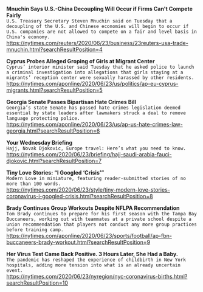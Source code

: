 **Mnuchin Says U.S.-China Decoupling Will Occur if Firms Can't Compete Fairly**\
`U.S. Treasury Secretary Steven Mnuchin said on Tuesday that a decoupling of the U.S. and Chinese economies will begin to occur if U.S. companies are not allowed to compete on a fair and level basis in China's economy.`\
https://nytimes.com/reuters/2020/06/23/business/23reuters-usa-trade-mnuchin.html?searchResultPosition=4

**Cyprus Probes Alleged Groping of Girls at Migrant Center**\
`Cyprus’ interior minister said Tuesday that he asked police to launch a criminal investigation into allegations that girls staying at a migrants’ reception center were sexually harassed by other residents. `\
https://nytimes.com/aponline/2020/06/23/us/politics/ap-eu-cyprus-migrants.html?searchResultPosition=5

**Georgia Senate Passes Bipartisan Hate Crimes Bill**\
`Georgia’s state Senate has passed hate crimes legislation deemed essential by state leaders after lawmakers struck a deal to remove language protecting police.`\
https://nytimes.com/aponline/2020/06/23/us/ap-us-hate-crimes-law-georgia.html?searchResultPosition=6

**Your Wednesday Briefing**\
`Hajj, Novak Djokovic, Europe travel: Here’s what you need to know.`\
https://nytimes.com/2020/06/23/briefing/hajj-saudi-arabia-fauci-djokovic.html?searchResultPosition=7

**Tiny Love Stories: “I Googled ‘Crisis’”**\
`Modern Love in miniature, featuring reader-submitted stories of no more than 100 words.`\
https://nytimes.com/2020/06/23/style/tiny-modern-love-stories-coronavirus-i-googled-crisis.html?searchResultPosition=8

**Brady Continues Group Workouts Despite NFLPA Recommendation**\
`Tom Brady continues to prepare for his first season with the Tampa Bay Buccaneers, working out with teammates at a private school despite a union recommendation that players not conduct any more group practices before training camp.`\
https://nytimes.com/aponline/2020/06/23/sports/football/ap-fbn-buccaneers-brady-workout.html?searchResultPosition=9

**Her Virus Test Came Back Positive. 3 Hours Later, She Had a Baby.**\
`The pandemic has reshaped the experience of childbirth in New York hospitals, adding more tension into what is an already uncertain event.`\
https://nytimes.com/2020/06/23/nyregion/nyc-coronavirus-births.html?searchResultPosition=10

